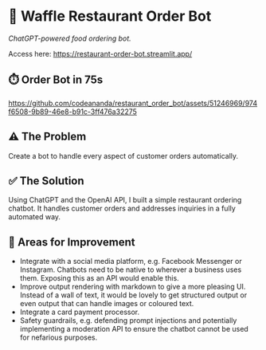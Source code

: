 # 🧇 Waffle Restaurant Order Bot

*ChatGPT-powered food ordering bot.*

Access here: https://restaurant-order-bot.streamlit.app/

## ⏱️ Order Bot in 75s

https://github.com/codeananda/restaurant_order_bot/assets/51246969/974f6508-9b89-46e8-b91c-3ff476a32275


[comment]: <> (<img width="626" alt="Example conversation" src="https://github.com/codeananda/restaurant_order_bot/assets/51246969/ecb1fa63-9b3f-4e08-a4da-175a309a37e5">)

## ⚠️ The Problem

Create a bot to handle every aspect of customer orders automatically.

## ✅ The Solution

Using ChatGPT and the OpenAI API, I built a simple restaurant ordering chatbot. It handles customer orders and addresses inquiries in a fully automated way.

## 🤔 Areas for Improvement

- Integrate with a social media platform, e.g. Facebook Messenger or Instagram. Chatbots need to be native to wherever a business uses them. Exposing this as an API would enable this.
- Improve output rendering with markdown to give a more pleasing UI. Instead of a wall of text, it would be lovely to get structured output or even output that can handle images or coloured text.
- Integrate a card payment processor. 
- Safety guardrails, e.g. defending prompt injections and potentially implementing a moderation API to ensure the chatbot cannot be used for nefarious purposes. 
